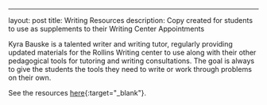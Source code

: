 ---
layout: post
title: Writing Resources
description: Copy created for students to use as supplements to their Writing Center Appointments

Kyra Bauske is a talented writer and writing tutor, regularly providing updated materials for the Rollins Writing center to use along with their other pedagogical tools for tutoring and writing consultations. The goal is always to give the students the tools they need to write or work through problems on their own. 

See the resources [here](https://www.rollins.edu/library/twc/resources.html){:target="_blank"}.
